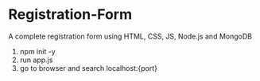 # Registration-Form
A complete registration form using HTML, CSS, JS, Node.js and MongoDB
1. npm init -y
2. run app.js
3. go to browser and search localhost:{port}
